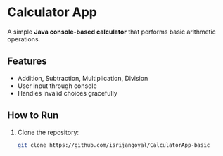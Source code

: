 # Calculator App

A simple **Java console-based calculator** that performs basic arithmetic operations.

## Features
- Addition, Subtraction, Multiplication, Division
- User input through console
- Handles invalid choices gracefully

## How to Run
1. Clone the repository:
   ```bash
   git clone https://github.com/isrijangoyal/CalculatorApp-basic